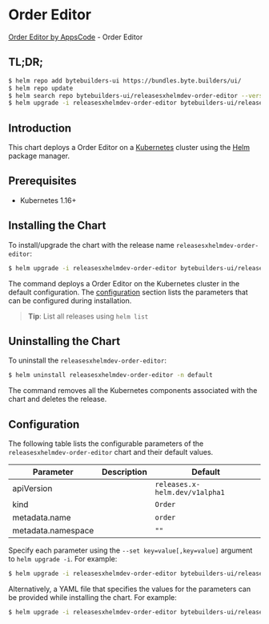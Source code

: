 # Order Editor

[Order Editor by AppsCode](https://byte.builders) - Order Editor

## TL;DR;

```bash
$ helm repo add bytebuilders-ui https://bundles.byte.builders/ui/
$ helm repo update
$ helm search repo bytebuilders-ui/releasesxhelmdev-order-editor --version=v0.4.17
$ helm upgrade -i releasesxhelmdev-order-editor bytebuilders-ui/releasesxhelmdev-order-editor -n default --create-namespace --version=v0.4.17
```

## Introduction

This chart deploys a Order Editor on a [Kubernetes](http://kubernetes.io) cluster using the [Helm](https://helm.sh) package manager.

## Prerequisites

- Kubernetes 1.16+

## Installing the Chart

To install/upgrade the chart with the release name `releasesxhelmdev-order-editor`:

```bash
$ helm upgrade -i releasesxhelmdev-order-editor bytebuilders-ui/releasesxhelmdev-order-editor -n default --create-namespace --version=v0.4.17
```

The command deploys a Order Editor on the Kubernetes cluster in the default configuration. The [configuration](#configuration) section lists the parameters that can be configured during installation.

> **Tip**: List all releases using `helm list`

## Uninstalling the Chart

To uninstall the `releasesxhelmdev-order-editor`:

```bash
$ helm uninstall releasesxhelmdev-order-editor -n default
```

The command removes all the Kubernetes components associated with the chart and deletes the release.

## Configuration

The following table lists the configurable parameters of the `releasesxhelmdev-order-editor` chart and their default values.

|     Parameter      | Description |                  Default                  |
|--------------------|-------------|-------------------------------------------|
| apiVersion         |             | <code>releases.x-helm.dev/v1alpha1</code> |
| kind               |             | <code>Order</code>                        |
| metadata.name      |             | <code>order</code>                        |
| metadata.namespace |             | <code>""</code>                           |


Specify each parameter using the `--set key=value[,key=value]` argument to `helm upgrade -i`. For example:

```bash
$ helm upgrade -i releasesxhelmdev-order-editor bytebuilders-ui/releasesxhelmdev-order-editor -n default --create-namespace --version=v0.4.17 --set apiVersion=releases.x-helm.dev/v1alpha1
```

Alternatively, a YAML file that specifies the values for the parameters can be provided while
installing the chart. For example:

```bash
$ helm upgrade -i releasesxhelmdev-order-editor bytebuilders-ui/releasesxhelmdev-order-editor -n default --create-namespace --version=v0.4.17 --values values.yaml
```
